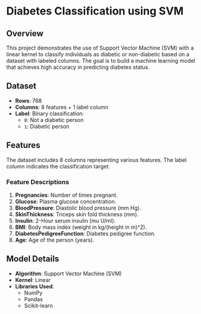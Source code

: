 # Diabetes Classification using SVM

## Overview
This project demonstrates the use of Support Vector Machine (SVM) with a linear kernel to classify individuals as diabetic or non-diabetic based on a dataset with labeled columns. The goal is to build a machine learning model that achieves high accuracy in predicting diabetes status.

## Dataset
- **Rows**: 768
- **Columns**: 8 features + 1 label column
- **Label**: Binary classification:
  - `0`: Not a diabetic person
  - `1`: Diabetic person

## Features
The dataset includes 8 columns representing various features. The label column indicates the classification target.

### Feature Descriptions
1. **Pregnancies**: Number of times pregnant.
2. **Glucose**: Plasma glucose concentration.
3. **BloodPressure**: Diastolic blood pressure (mm Hg).
4. **SkinThickness**: Triceps skin fold thickness (mm).
5. **Insulin**: 2-Hour serum insulin (mu U/ml).
6. **BMI**: Body mass index (weight in kg/(height in m)^2).
7. **DiabetesPedigreeFunction**: Diabetes pedigree function.
8. **Age**: Age of the person (years).

## Model Details
- **Algorithm**: Support Vector Machine (SVM)
- **Kernel**: Linear
- **Libraries Used**:
  - NumPy
  - Pandas
  - Scikit-learn

